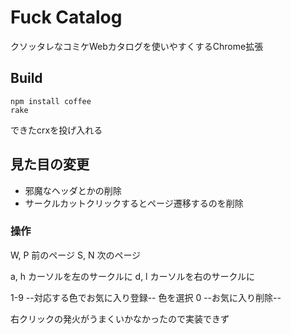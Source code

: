 # Fuck Catalog

クソッタレなコミケWebカタログを使いやすくするChrome拡張

## Build

    npm install coffee
    rake

できたcrxを投げ入れる

## 見た目の変更

- 邪魔なヘッダとかの削除
- サークルカットクリックするとページ遷移するのを削除

### 操作

W, P 前のページ
S, N 次のページ

a, h カーソルを左のサークルに
d, l カーソルを右のサークルに

1-9 --対応する色でお気に入り登録-- 色を選択
0 --お気に入り削除--

右クリックの発火がうまくいかなかったので実装できず
